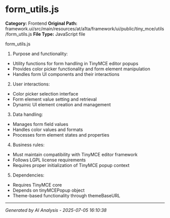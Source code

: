 # form_utils.js

**Category:** Frontend
**Original Path:** framework.ui/src/main/resources/at/a1ta/framework/ui/public/tiny_mce/utils/form_utils.js
**File Type:** JavaScript file

form_utils.js
1. Purpose and functionality:
- Utility functions for form handling in TinyMCE editor popups
- Provides color picker functionality and form element manipulation
- Handles form UI components and their interactions

2. User interactions:
- Color picker selection interface
- Form element value setting and retrieval
- Dynamic UI element creation and management

3. Data handling:
- Manages form field values
- Handles color values and formats
- Processes form element states and properties

4. Business rules:
- Must maintain compatibility with TinyMCE editor framework
- Follows LGPL license requirements
- Requires proper initialization of TinyMCE popup context

5. Dependencies:
- Requires TinyMCE core
- Depends on tinyMCEPopup object
- Theme-based functionality through themeBaseURL

---
*Generated by AI Analysis - 2025-07-05 16:10:38*
